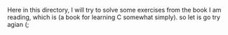 Here in this directory, I will try to solve some exercises from the book I am reading, which is (a book for learning C somewhat simply). so let is go try agian (;
